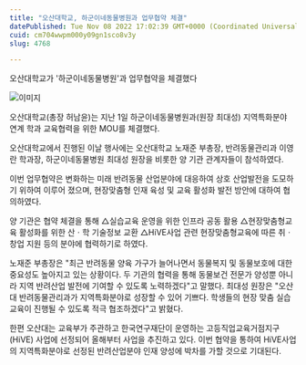```yaml
---
title: "오산대학교, 하군이네동물병원과 업무협약 체결"
datePublished: Tue Nov 08 2022 17:02:39 GMT+0000 (Coordinated Universal Time)
cuid: cm704wwpm000y09gn1sco8v3y
slug: 4768

---
```



오산대학교가 '하군이네동물병원'과 업무협약을 체결했다

![이미지](https://cdn.hashnode.com/res/hashnode/image/upload/v1739257338494/cfb76d5a-7d15-4436-a3de-9d4989bf2da6.jpeg)

오산대학교(총장 허남윤)는 지난 1일 하군이네동물병원과(원장 최대성) 지역특화분야 연계 학과 교육협력을 위한 MOU를 체결했다.

오산대학교에서 진행된 이날 행사에는 오산대학교 노재준 부총장, 반려동물관리과 이영란 학과장, 하군이네동물병원 최대성 원장을 비롯한 양 기관 관계자들이 참석하였다.

이번 업무협약은 변화하는 미래 반려동물 산업분야에 대응하여 상호 산업발전을 도모하기 위하여 이루어 졌으며, 현장맞춤형 인재 육성 및 교육 활성화 발전 방안에 대하여 협의하였다.

양 기관은 협약 체결을 통해 △실습교육 운영을 위한 인프라 공동 활용 △현장맞춤형교육 활성화를 위한 산ㆍ학 기술정보 교환 △HiVE사업 관련 현장맞춤형교육에 따른 취ㆍ창업 지원 등의 분야에 협력하기로 하였다.

노재준 부총장은 "최근 반려동물 양육 가구가 늘어나면서 동물복지 및 동물보호에 대한 중요성도 높아지고 있는 상황이다. 두 기관의 협력을 통해 동물보건 전문가 양성뿐 아니라 지역 반려산업 발전에 기여할 수 있도록 노력하겠다"고 말했다. 최대성 원장은 "오산대 반려동물관리과가 지역특화분야로 성장할 수 있어 기쁘다. 학생들의 현장 맞춤 실습교육이 진행될 수 있도록 적극 협조하겠다"고 밝혔다.

한편 오산대는 교육부가 주관하고 한국연구재단이 운영하는 고등직업교육거점지구(HiVE) 사업에 선정되어 올해부터 사업을 추진하고 있다. 이번 협약을 통하여 HiVE사업의 지역특화분야로 선정된 반려산업분야 인재 양성에 박차를 가할 것으로 기대된다.